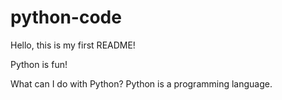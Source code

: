 # python-code

Hello, this is my first README!

Python is fun!

What can I do with Python?
Python is a programming language.
